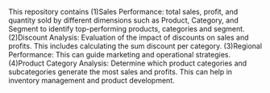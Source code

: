 This repository contains
(1)Sales Performance: total sales, profit, and quantity sold by different dimensions such as Product, Category, and Segment to identify top-performing products, categories and segment.
(2)Discount Analysis: Evaluation of the impact of discounts on sales and profits. This includes calculating the sum discount per category.
(3)Regional Performance:   This can guide marketing and operational strategies.
(4)Product Category Analysis: Determine which product categories and subcategories generate the most sales and profits. This can help in inventory management and product development.
